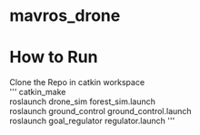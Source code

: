 # mavros_drone
#  How to Run

Clone the Repo in catkin workspace\
'''
catkin_make\
roslaunch drone_sim forest_sim.launch \
roslaunch ground_control ground_control.launch\
roslaunch goal_regulator regulator.launch
'''
